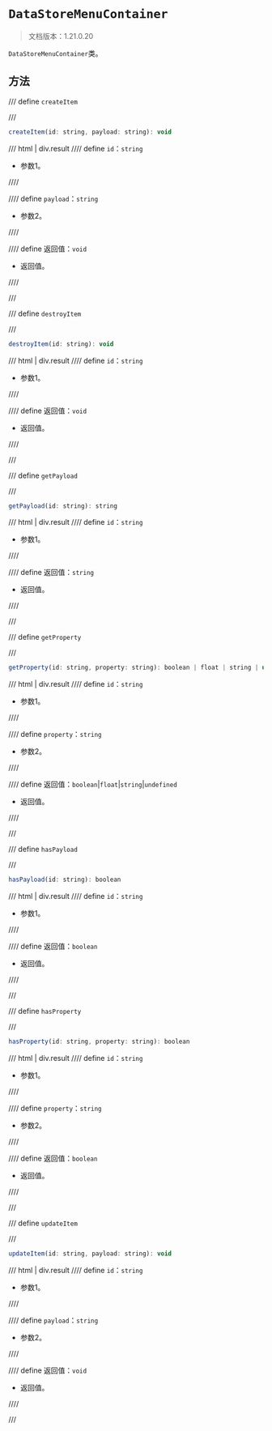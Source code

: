 # `DataStoreMenuContainer`

> 文档版本：1.21.0.20

`DataStoreMenuContainer`类。

## 方法

/// define
`createItem`


///

```js
createItem(id: string, payload: string): void
```

/// html | div.result
//// define
`id`：`string`

- 参数1。


////

//// define
`payload`：`string`

- 参数2。


////

//// define
返回值：`void`

- 返回值。


////

///


/// define
`destroyItem`


///

```js
destroyItem(id: string): void
```

/// html | div.result
//// define
`id`：`string`

- 参数1。


////

//// define
返回值：`void`

- 返回值。


////

///


/// define
`getPayload`


///

```js
getPayload(id: string): string
```

/// html | div.result
//// define
`id`：`string`

- 参数1。


////

//// define
返回值：`string`

- 返回值。


////

///


/// define
`getProperty`


///

```js
getProperty(id: string, property: string): boolean | float | string | undefined
```

/// html | div.result
//// define
`id`：`string`

- 参数1。


////

//// define
`property`：`string`

- 参数2。


////

//// define
返回值：`boolean`|`float`|`string`|`undefined`

- 返回值。


////

///


/// define
`hasPayload`


///

```js
hasPayload(id: string): boolean
```

/// html | div.result
//// define
`id`：`string`

- 参数1。


////

//// define
返回值：`boolean`

- 返回值。


////

///


/// define
`hasProperty`


///

```js
hasProperty(id: string, property: string): boolean
```

/// html | div.result
//// define
`id`：`string`

- 参数1。


////

//// define
`property`：`string`

- 参数2。


////

//// define
返回值：`boolean`

- 返回值。


////

///


/// define
`updateItem`


///

```js
updateItem(id: string, payload: string): void
```

/// html | div.result
//// define
`id`：`string`

- 参数1。


////

//// define
`payload`：`string`

- 参数2。


////

//// define
返回值：`void`

- 返回值。


////

///


